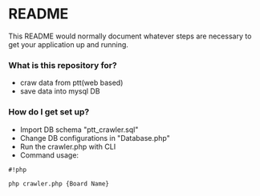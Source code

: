 # README #

This README would normally document whatever steps are necessary to get your application up and running.

### What is this repository for? ###

* craw data from ptt(web based)
* save data into mysql DB

### How do I get set up? ###

* Import DB schema "ptt_crawler.sql"
* Change DB configurations in "Database.php"
* Run the crawler.php with CLI
* Command usage: 
```
#!php

php crawler.php {Board Name}

```